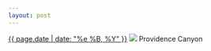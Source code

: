 ```yaml
---
layout: post
---
```


<p>
  <time><a href="/422">{{ page.date | date: "%e %B, %Y" }}</a></time>
  <a href="/422"><img src="{{ site.assets_url }}/422.jpg"/></a>
  <span>Providence Canyon</span>
</p>
